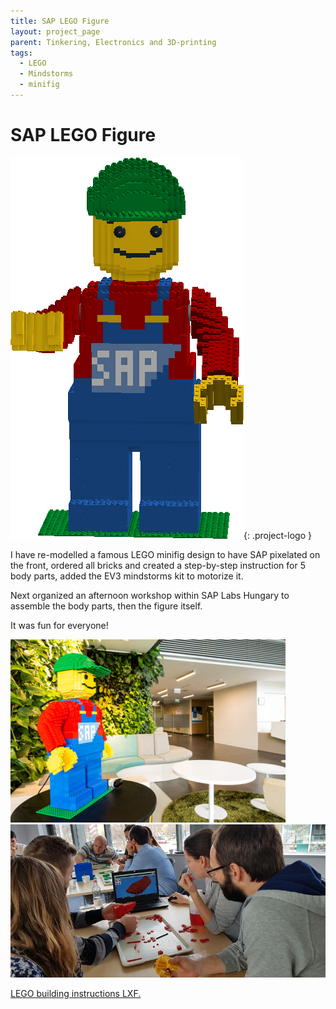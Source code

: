 ```yaml
---
title: SAP LEGO Figure
layout: project_page
parent: Tinkering, Electronics and 3D-printing
tags:
  - LEGO
  - Mindstorms
  - minifig
---
```


# SAP LEGO Figure

![sap minifig](assets/sap_minifig4.png){: .project-logo }

I have re-modelled a famous LEGO minifig design to have SAP pixelated on the front, ordered all bricks and created a step-by-step instruction for 5 body parts, added the EV3 mindstorms kit to motorize it.

Next organized an afternoon workshop within SAP Labs Hungary to assemble the body parts, then the figure itself.

It was fun for everyone!

![sap minifig](assets/sap_minifig.jpg)
![sap minifig photo](assets/sap_minifig_photo.jpg)

[LEGO building instructions LXF.](assets/sap_minifig4a.lxf)